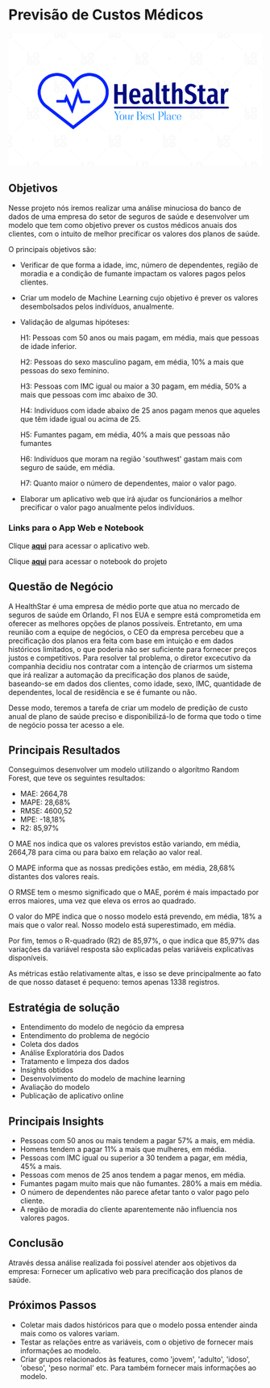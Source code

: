 
# Previsão de Custos Médicos
![Alt text](/images/logo.png)

## Objetivos

Nesse projeto nós iremos realizar uma análise minuciosa do banco de dados de uma empresa do setor de seguros de saúde e desenvolver um modelo que tem como objetivo prever os custos médicos anuais dos clientes, com o intuito de melhor precificar os valores dos planos de saúde.

O principais objetivos são:

- Verificar de que forma a idade, imc, número de dependentes, região de moradia e a condição de fumante impactam os valores pagos pelos clientes.

- Criar um modelo de Machine Learning cujo objetivo é prever os valores desembolsados pelos indivíduos, anualmente.

- Validação de algumas hipóteses:

    H1: Pessoas com 50 anos ou mais pagam, em média, mais que pessoas de idade inferior.

    H2: Pessoas do sexo masculino pagam, em média, 10% a mais que pessoas do sexo feminino.
    
    H3: Pessoas com IMC igual ou maior a 30 pagam, em média, 50% a mais que pessoas com imc abaixo de 30.
   
    H4: Indivíduos com idade abaixo de 25 anos pagam menos que aqueles que têm idade igual ou acima de 25.
   
    H5: Fumantes pagam, em média, 40% a mais que pessoas não fumantes
   
    H6: Indivíduos que moram na região 'southwest' gastam mais com seguro de saúde, em média.
   
    H7: Quanto maior o número de dependentes, maior o valor pago.


- Elaborar um aplicativo web que irá ajudar os funcionários a melhor precificar o valor pago anualmente pelos indivíduos.

### Links para o App Web e Notebook
Clique [**aqui**](https://huggingface.co/spaces/joaocalista/insurance-premium-prediction) para acessar o aplicativo web.

Clique [**aqui**](https://nbviewer.org/github/joaocalista/insurance_predict/blob/main/project.ipynb) para acessar o notebook do projeto

## Questão de Negócio

A HealthStar é uma empresa de médio porte que atua no mercado de seguros de saúde em Orlando, Fl nos EUA e sempre está comprometida em oferecer as melhores opções de planos possíveis. Entretanto, em uma reunião com a equipe de negócios, o CEO da empresa percebeu que a precificação dos planos era feita com base em intuição e em dados históricos limitados, o que poderia não ser suficiente para fornecer preços justos e competitivos. Para resolver tal problema, o diretor excecutivo da companhia decidiu nos contratar com a intenção de criarmos um sistema que irá realizar a automação da precificação dos planos de saúde, baseando-se em dados dos clientes,  como idade, sexo, IMC, quantidade de dependentes, local de residência e se é fumante ou não.

Desse modo, teremos a tarefa de criar um modelo de predição de custo anual de plano de saúde preciso e disponibilizá-lo de forma que todo o time de negócio possa ter acesso a ele.

## Principais Resultados
Conseguimos desenvolver um modelo utilizando o algorítmo Random Forest, que teve os seguintes resultados:

- MAE: 2664,78
- MAPE: 28,68%
- RMSE: 4600,52
- MPE: -18,18%
- R2: 85,97%

O MAE nos indica que os valores previstos estão variando, em média, 2664,78 para cima ou para baixo em relação ao valor real.

O MAPE informa que as nossas predições estão, em média, 28,68% distantes dos valores reais.

O RMSE tem o mesmo significado que o MAE, porém é mais impactado por erros maiores, uma vez que eleva os erros ao quadrado.

O valor do MPE indica que o nosso modelo está prevendo, em média, 18% a mais que o valor real. Nosso modelo está superestimado, em média.

Por fim, temos o R-quadrado (R2) de 85,97%, o que indica que 85,97% das variações da variável resposta são explicadas pelas variáveis explicativas disponíveis.

As métricas estão relativamente altas, e isso se deve principalmente ao fato de que nosso dataset é pequeno: temos apenas 1338 registros.


## Estratégia de solução
- Entendimento do modelo de negócio da empresa
- Entendimento do problema de negócio
- Coleta dos dados
- Análise Exploratória dos Dados
- Tratamento e limpeza dos dados
- Insights obtidos
- Desenvolvimento do modelo de machine learning
- Avaliação do modelo
- Publicação de aplicativo online

## Principais Insights
- Pessoas com 50 anos ou mais tendem a pagar 57% a mais, em média.
- Homens tendem a pagar 11% a mais que mulheres, em média.
- Pessoas com IMC igual ou superior a 30 tendem a pagar, em média, 45% a mais.
- Pessoas com menos de 25 anos tendem a pagar menos, em média.
- Fumantes pagam muito mais que não fumantes. 280% a mais em média.
- O número de dependentes não parece afetar tanto o valor pago pelo cliente.
- A região de moradia do cliente aparentemente não influencia nos valores pagos.

## Conclusão
Através dessa análise realizada foi possível atender aos objetivos da empresa:
Fornecer um aplicativo web para precificação dos planos de saúde.

## Próximos Passos
- Coletar mais dados históricos para que o modelo possa entender ainda mais como os valores variam.
- Testar as relações entre as variáveis, com o objetivo de fornecer mais informações ao modelo.
- Criar grupos relacionados às features, como 'jovem', 'adulto', 'idoso', 'obeso', 'peso normal' etc. Para também fornecer mais informações ao modelo.
